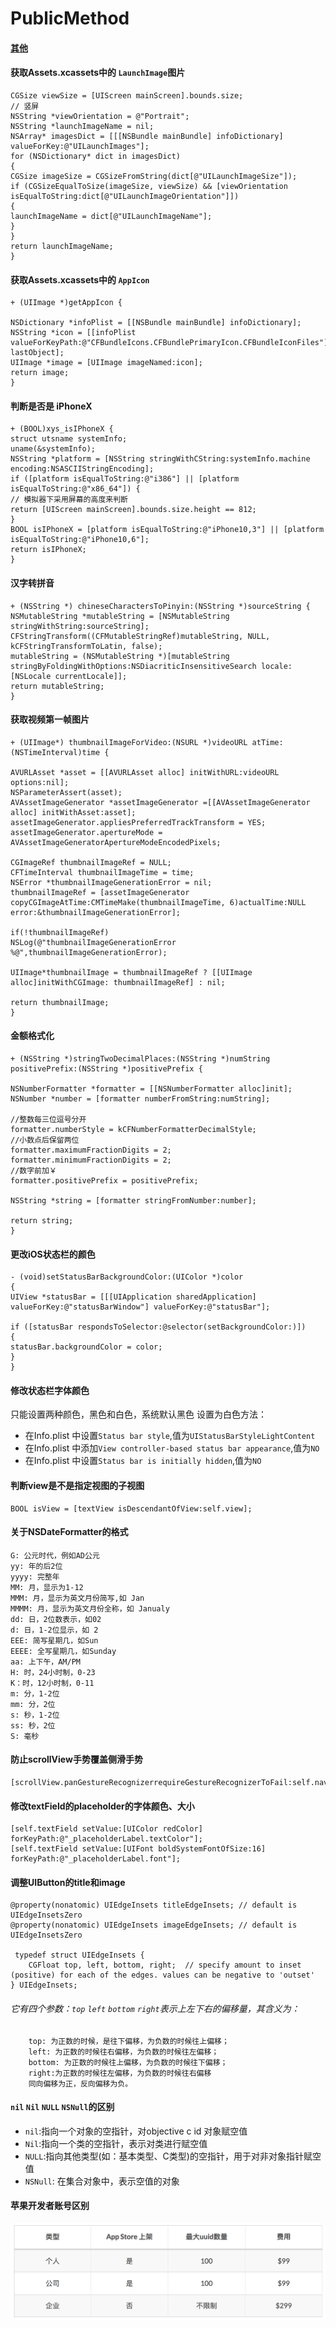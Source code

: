 # PublicMethod
#### [其他](README_OTHER.md)
#### 获取Assets.xcassets中的 `LaunchImage`图片
    CGSize viewSize = [UIScreen mainScreen].bounds.size;
    // 竖屏
    NSString *viewOrientation = @"Portrait";
    NSString *launchImageName = nil;
    NSArray* imagesDict = [[[NSBundle mainBundle] infoDictionary] valueForKey:@"UILaunchImages"];
    for (NSDictionary* dict in imagesDict)
    {
    CGSize imageSize = CGSizeFromString(dict[@"UILaunchImageSize"]);
    if (CGSizeEqualToSize(imageSize, viewSize) && [viewOrientation isEqualToString:dict[@"UILaunchImageOrientation"]])
    {
    launchImageName = dict[@"UILaunchImageName"];
    }
    }
    return launchImageName;
    }

#### 获取Assets.xcassets中的 `AppIcon`
    + (UIImage *)getAppIcon {

    NSDictionary *infoPlist = [[NSBundle mainBundle] infoDictionary];
    NSString *icon = [[infoPlist valueForKeyPath:@"CFBundleIcons.CFBundlePrimaryIcon.CFBundleIconFiles"] lastObject];
    UIImage *image = [UIImage imageNamed:icon];
    return image;
    }

#### 判断是否是 iPhoneX
    + (BOOL)xys_isIPhoneX {
    struct utsname systemInfo;
    uname(&systemInfo);
    NSString *platform = [NSString stringWithCString:systemInfo.machine encoding:NSASCIIStringEncoding];
    if ([platform isEqualToString:@"i386"] || [platform isEqualToString:@"x86_64"]) {
    // 模拟器下采用屏幕的高度来判断
    return [UIScreen mainScreen].bounds.size.height == 812;
    }
    BOOL isIPhoneX = [platform isEqualToString:@"iPhone10,3"] || [platform isEqualToString:@"iPhone10,6"];
    return isIPhoneX;
    }

#### 汉字转拼音
    + (NSString *) chineseCharactersToPinyin:(NSString *)sourceString {
    NSMutableString *mutableString = [NSMutableString stringWithString:sourceString];
    CFStringTransform((CFMutableStringRef)mutableString, NULL, kCFStringTransformToLatin, false);
    mutableString = (NSMutableString *)[mutableString stringByFoldingWithOptions:NSDiacriticInsensitiveSearch locale:[NSLocale currentLocale]];
    return mutableString;
    }

#### 获取视频第一帧图片
    + (UIImage*) thumbnailImageForVideo:(NSURL *)videoURL atTime:(NSTimeInterval)time {

    AVURLAsset *asset = [[AVURLAsset alloc] initWithURL:videoURL options:nil];
    NSParameterAssert(asset);
    AVAssetImageGenerator *assetImageGenerator =[[AVAssetImageGenerator alloc] initWithAsset:asset];
    assetImageGenerator.appliesPreferredTrackTransform = YES;
    assetImageGenerator.apertureMode = AVAssetImageGeneratorApertureModeEncodedPixels;

    CGImageRef thumbnailImageRef = NULL;
    CFTimeInterval thumbnailImageTime = time;
    NSError *thumbnailImageGenerationError = nil;
    thumbnailImageRef = [assetImageGenerator copyCGImageAtTime:CMTimeMake(thumbnailImageTime, 6)actualTime:NULL error:&thumbnailImageGenerationError];

    if(!thumbnailImageRef)
    NSLog(@"thumbnailImageGenerationError %@",thumbnailImageGenerationError);

    UIImage*thumbnailImage = thumbnailImageRef ? [[UIImage alloc]initWithCGImage: thumbnailImageRef] : nil;

    return thumbnailImage;
    }

#### 金额格式化
    + (NSString *)stringTwoDecimalPlaces:(NSString *)numString positivePrefix:(NSString *)positivePrefix {

    NSNumberFormatter *formatter = [[NSNumberFormatter alloc]init];
    NSNumber *number = [formatter numberFromString:numString];

    //整数每三位逗号分开
    formatter.numberStyle = kCFNumberFormatterDecimalStyle;
    //小数点后保留两位
    formatter.maximumFractionDigits = 2;
    formatter.minimumFractionDigits = 2;
    //数字前加￥
    formatter.positivePrefix = positivePrefix;

    NSString *string = [formatter stringFromNumber:number];

    return string;
    }

#### 更改iOS状态栏的颜色
    - (void)setStatusBarBackgroundColor:(UIColor *)color
    {
    UIView *statusBar = [[[UIApplication sharedApplication] valueForKey:@"statusBarWindow"] valueForKey:@"statusBar"];

    if ([statusBar respondsToSelector:@selector(setBackgroundColor:)])
    {
    statusBar.backgroundColor = color;
    }
    }

#### 修改状态栏字体颜色
只能设置两种颜色，黑色和白色，系统默认黑色
设置为白色方法：
* 在Info.plist 中设置`Status bar style`,值为`UIStatusBarStyleLightContent`
* 在Info.plist 中添加`View controller-based status bar appearance`,值为`NO`
* 在Info.plist 中设置`Status bar is initially hidden`,值为`NO`

#### 判断view是不是指定视图的子视图
    BOOL isView = [textView isDescendantOfView:self.view];

#### 关于NSDateFormatter的格式
    G: 公元时代，例如AD公元
    yy: 年的后2位
    yyyy: 完整年
    MM: 月，显示为1-12
    MMM: 月，显示为英文月份简写,如 Jan
    MMMM: 月，显示为英文月份全称，如 Janualy
    dd: 日，2位数表示，如02
    d: 日，1-2位显示，如 2
    EEE: 简写星期几，如Sun
    EEEE: 全写星期几，如Sunday
    aa: 上下午，AM/PM
    H: 时，24小时制，0-23
    K：时，12小时制，0-11
    m: 分，1-2位
    mm: 分，2位
    s: 秒，1-2位
    ss: 秒，2位
    S: 毫秒

#### 防止scrollView手势覆盖侧滑手势
    [scrollView.panGestureRecognizerrequireGestureRecognizerToFail:self.navigationController.interactivePopGestureRecognizer];

#### 修改textField的placeholder的字体颜色、大小
    [self.textField setValue:[UIColor redColor] forKeyPath:@"_placeholderLabel.textColor"];
    [self.textField setValue:[UIFont boldSystemFontOfSize:16] forKeyPath:@"_placeholderLabel.font"];

#### 调整UIButton的title和image
    @property(nonatomic) UIEdgeInsets titleEdgeInsets; // default is UIEdgeInsetsZero
    @property(nonatomic) UIEdgeInsets imageEdgeInsets; // default is UIEdgeInsetsZero

     typedef struct UIEdgeInsets {
        CGFloat top, left, bottom, right;  // specify amount to inset (positive) for each of the edges. values can be negative to 'outset'
    } UIEdgeInsets;

###### 它有四个参数：`top` `left` `bottom` `right`表示上左下右的偏移量，其含义为：
        top: 为正数的时候，是往下偏移，为负数的时候往上偏移；
        left: 为正数的时候往右偏移，为负数的时候往左偏移；
        bottom: 为正数的时候往上偏移，为负数的时候往下偏移；
        right:为正数的时候往左偏移，为负数的时候往右偏移
        同向偏移为正，反向偏移为负。

#### `nil` `Nil` `NULL` `NSNull`的区别
* `nil`:指向一个对象的空指针，对objective c id 对象赋空值
* `Nil`:指向一个类的空指针，表示对类进行赋空值
* `NULL`:指向其他类型(如：基本类型、C类型)的空指针，用于对非对象指针赋空值
* `NSNull`: 在集合对象中，表示空值的对象

#### 苹果开发者账号区别
![Image](img/dev_account_1.png)







